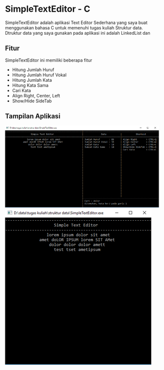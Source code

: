 # SimpleTextEditor - C

SimpleTextEditor adalah aplikasi Text Editor Sederhana yang saya buat menggunakan bahasa C untuk memenuhi tugas kuliah Struktur data. Dtruktur data yang saya gunakan pada aplikasi ini adalah LinkedList dan

## Fitur

SimpleTextEditor ini memiliki beberapa fitur

- Hitung Jumlah Huruf
- Hitung Jumlah Huruf Vokal
- Hitung Jumlah Kata
- Hitung Kata Sama
- Cari Kata
- Align Right, Center, Left
- Show/Hide SideTab

## Tampilan Aplikasi

![SideTab](1.PNG)
![NoSideTab](2.PNG)

